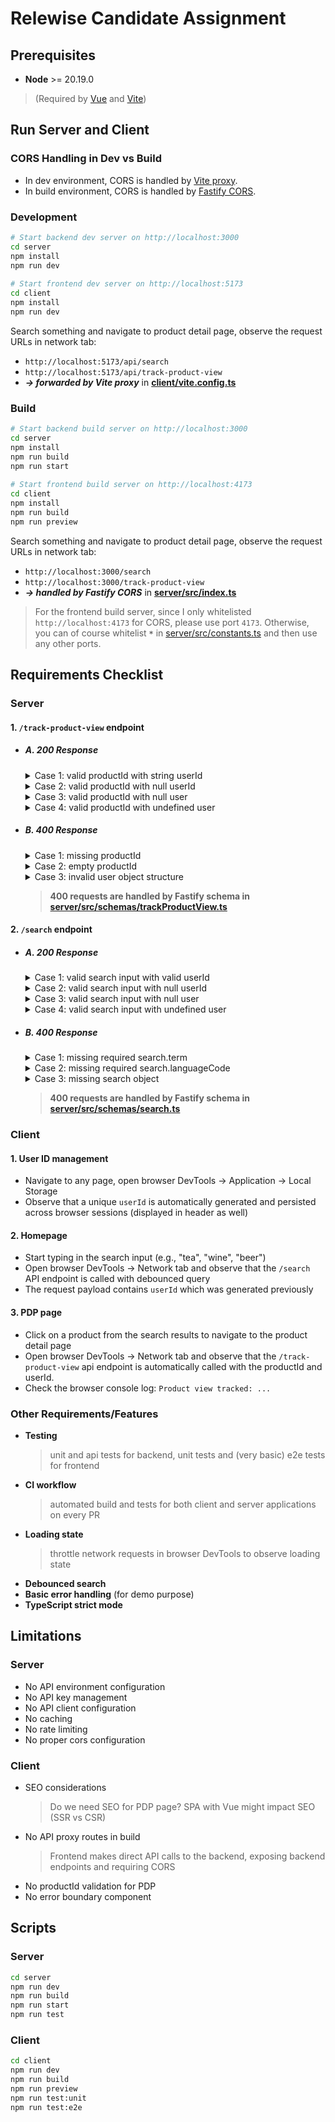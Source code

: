 # Relewise Candidate Assignment

## Prerequisites

- **Node** >= 20.19.0 
> (Required by [Vue](https://vuejs.org/guide/quick-start.html) and [Vite](https://vite.dev/guide))

## Run Server and Client

### CORS Handling in Dev vs Build

- In dev environment, CORS is handled by [Vite proxy](https://vite.dev/config/server-options). 
- In build environment, CORS is handled by [Fastify CORS](https://github.com/fastify/fastify-cors). 

### Development

```bash
# Start backend dev server on http://localhost:3000
cd server
npm install
npm run dev
    
# Start frontend dev server on http://localhost:5173
cd client
npm install
npm run dev
```

Search something and navigate to product detail page, observe the request URLs in network tab:
- `http://localhost:5173/api/search`
- `http://localhost:5173/api/track-product-view`
- **_→ forwarded by Vite proxy_** in **[client/vite.config.ts](client/vite.config.ts)**

### Build

```bash
# Start backend build server on http://localhost:3000
cd server
npm install
npm run build
npm run start
    
# Start frontend build server on http://localhost:4173
cd client
npm install
npm run build
npm run preview
```

Search something and navigate to product detail page, observe the request URLs in network tab:
- `http://localhost:3000/search`
- `http://localhost:3000/track-product-view`
- **_→ handled by Fastify CORS_** in **[server/src/index.ts](server/src/index.ts)**

> For the frontend build server, since I only whitelisted `http://localhost:4173` for CORS, please use port `4173`. Otherwise, you can of course whitelist **`*`** in [server/src/constants.ts](server/src/constants.ts) and then use any other ports.

## Requirements Checklist

### Server

#### 1. `/track-product-view` endpoint
   
- ##### A. 200 Response
   
   <details>
   <summary>Case 1: valid productId with string userId</summary>
   
   ```bash
   curl -i -X POST http://localhost:3000/track-product-view \
     -H "Content-Type: application/json" \
     -d '{
       "user": { "id": "user1" },
       "productId": "product1"
     }'
   ```
   </details>
   
   <details>
   <summary>Case 2: valid productId with null userId</summary>
   
   ```bash
   curl -i -X POST http://localhost:3000/track-product-view \
     -H "Content-Type: application/json" \
     -d '{
       "user": { "id": null },
       "productId": "product1"
     }'
   ```
   </details>

   <details>
   <summary>Case 3: valid productId with null user</summary>
   
   ```bash
   curl -i -X POST http://localhost:3000/track-product-view \
     -H "Content-Type: application/json" \
     -d '{
       "user": null,
       "productId": "product1"
     }'
   ```
   </details>

   <details>
   <summary>Case 4: valid productId with undefined user</summary>
   
   ```bash
   curl -i -X POST http://localhost:3000/track-product-view \
     -H "Content-Type: application/json" \
     -d '{
       "productId": "product1"
     }'
   ```
   </details>
   
- ##### B. 400 Response
   
   <details>
   <summary>Case 1: missing productId</summary>
   
   ```bash
   curl -i -X POST http://localhost:3000/track-product-view \
     -H "Content-Type: application/json" \
     -d '{
       "user": { "id": "user1" }
     }'
   ```
   </details>
   
   <details>
   <summary>Case 2: empty productId</summary>
   
   ```bash
   curl -i -X POST http://localhost:3000/track-product-view \
     -H "Content-Type: application/json" \
     -d '{
       "user": { "id": "user1" },
       "productId": ""
     }'
   ```
   </details>
   
   <details>
   <summary>Case 3: invalid user object structure</summary>
   
   ```bash
   curl -i -X POST http://localhost:3000/track-product-view \
     -H "Content-Type: application/json" \
     -d '{
       "user": "some string",
       "productId": "product1"
     }'
   ```
   </details>
   
   > **400 requests are handled by Fastify schema in [server/src/schemas/trackProductView.ts](server/src/schemas/trackProductView.ts)**

#### 2. `/search` endpoint
   
- ##### A. 200 Response
   
   <details>
   <summary>Case 1: valid search input with valid userId</summary>
   
   ```bash
   curl -i -X POST http://localhost:3000/search \
     -H "Content-Type: application/json" \
     -d '{
       "user": { "id": "user1" },
       "search": {
         "term": "tea",
         "languageCode": "en"
       }
     }'
   ```
   </details>
   
   <details>
   <summary>Case 2: valid search input with null userId</summary>
   
   ```bash
   curl -i -X POST http://localhost:3000/search \
     -H "Content-Type: application/json" \
     -d '{
       "user": { "id": null },
       "search": {
         "term": "beer",
         "languageCode": "en"
       }
     }'
   ```
   </details>

   <details>
   <summary>Case 3: valid search input with null user</summary>
   
   ```bash
   curl -i -X POST http://localhost:3000/search \
     -H "Content-Type: application/json" \
     -d '{
       "user": null,
       "search": {
         "term": "wine",
         "languageCode": "en"
       }
     }'
   ```
   </details>

   <details>
   <summary>Case 4: valid search input with undefined user</summary>
   
   ```bash
   curl -i -X POST http://localhost:3000/search \
     -H "Content-Type: application/json" \
     -d '{
       "search": {
         "term": "wine",
         "languageCode": "en"
       }
     }'
   ```
   </details>

- ##### B. 400 Response
   
   <details>
   <summary>Case 1: missing required search.term</summary>
   
   ```bash
   curl -i -X POST http://localhost:3000/search \
     -H "Content-Type: application/json" \
     -d '{
       "user": { "id": "user1" },
       "search": {
         "languageCode": "en"
       }
     }'
   ```
   </details>
   
   <details>
   <summary>Case 2: missing required search.languageCode</summary>
   
   ```bash
   curl -i -X POST http://localhost:3000/search \
     -H "Content-Type: application/json" \
     -d '{
       "user": { "id": "user1" },
       "search": {
         "term": "tea"
       }
     }'
   ```
   </details>
   
   <details>
   <summary>Case 3: missing search object</summary>
   
   ```bash
   curl -i -X POST http://localhost:3000/search \
     -H "Content-Type: application/json" \
     -d '{
       "user": { "id": "user1" }
     }'
   ```
   </details>

   > **400 requests are handled by Fastify schema in [server/src/schemas/search.ts](server/src/schemas/search.ts)**

### Client

#### 1. User ID management 

- Navigate to any page, open browser DevTools → Application → Local Storage
- Observe that a unique `userId` is automatically generated and persisted across browser sessions (displayed in header as well)

#### 2. Homepage
- Start typing in the search input (e.g., "tea", "wine", "beer") 
- Open browser DevTools → Network tab and observe that the `/search` API endpoint is called with debounced query
- The request payload contains `userId` which was generated previously

#### 3. PDP page
- Click on a product from the search results to navigate to the product detail page
- Open browser DevTools → Network tab and observe that the `/track-product-view` api endpoint is automatically called with the productId and userId. 
- Check the browser console log: `Product view tracked: ...`
  
### Other Requirements/Features
- **Testing**
    > unit and api tests for backend, unit tests and (very basic) e2e tests for frontend
- **CI workflow**
    > automated build and tests for both client and server applications on every PR
- **Loading state**
    > throttle network requests in browser DevTools to observe loading state 
- **Debounced search**
- **Basic error handling** (for demo purpose)
- **TypeScript strict mode**

## Limitations

### Server 
- No API environment configuration
- No API key management 
- No API client configuration
- No caching 
- No rate limiting 
- No proper cors configuration 

### Client 

- SEO considerations
  > Do we need SEO for PDP page? SPA with Vue might impact SEO (SSR vs CSR)
- No API proxy routes in build
  > Frontend makes direct API calls to the backend, exposing backend endpoints and requiring CORS
- No productId validation for PDP 
- No error boundary component 

## Scripts 

### Server
```bash
cd server
npm run dev
npm run build
npm run start
npm run test
```

### Client
```bash
cd client
npm run dev
npm run build
npm run preview
npm run test:unit
npm run test:e2e
```
